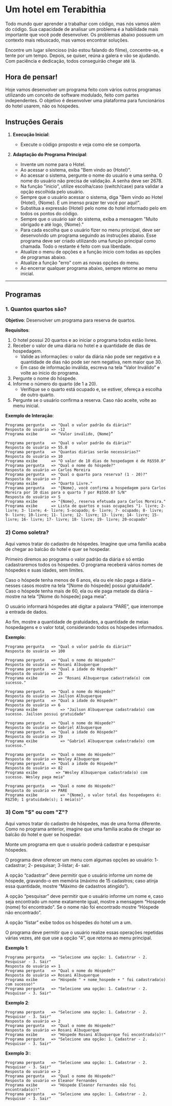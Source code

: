 # Um hotel em Terabithia

Todo mundo quer aprender a trabalhar com código, mas nós vamos além do código. Sua capacidade de analisar um problema é a habilidade mais importante que você pode desenvolver. Os problemas abaixo possuem um contexto mais rebuscado, mas vamos encontrar soluções.

Encontre um lugar silencioso (não estou falando do filme), concentre-se, e tente por um tempo. Depois, se quiser, reúna a galera e vão se ajudando. Com paciência e dedicação, todos conseguirão chegar até lá.

## Hora de pensar!
Hoje vamos desenvolver um programa feito com vários outros programas utilizando um conceito de software modulado, feito com partes independentes. O objetivo é desenvolver uma plataforma para funcionários do hotel usarem, não os hóspedes.

## Instruções Gerais

1. **Execução Inicial**:
    - Execute o código proposto e veja como ele se comporta.
    
2. **Adaptação do Programa Principal**:
    - Invente um nome para o Hotel.
    - Ao acessar o sistema, exiba "Bem vindo ao {Hotel}".
    - Ao acessar o sistema, pergunte o nome do usuário e uma senha. O nome do usuário não precisa de validação. A senha deve ser 2678.
    - Na função "inicio", utilize escolha/caso (switch/case) para validar a opção escolhida pelo usuário.
    - Sempre que o usuário acessar o sistema, diga "Bem vindo ao Hotel {Hotel}, {Nome}. É um imenso prazer ter você por aqui!".
    - Substitua a expressão {Hotel} pelo nome do hotel informado pelo em todos os pontos do código.
    - Sempre que o usuário sair do sistema, exiba a mensagem "Muito obrigado e até logo, {Nome}."
    - Para cada escolha que o usuário fizer no menu principal, deve ser desenvolvido um programa seguindo as instruções abaixo. Esse programa deve ser criado utilizando uma função principal como chamada. Todo o restante é feito com sua liberdade.
    - Atualize o menu de opções e a função inicio com todas as opções de programas abaixo.
    - Atualize a função "erro" com as novas opções do menu.
    - Ao encerrar qualquer programa abaixo, sempre retorne ao menu inicial.

---

## Programas

### 1. Quantos quartos são?

**Objetivo**: Desenvolver um programa para reserva de quartos.

**Requisitos**:
1. O hotel possui 20 quartos e ao iniciar o programa todos estão livres.
2. Receber o valor de uma diária no hotel e a quantidade de dias de hospedagem.
   - Valide as informações: o valor da diária não pode ser negativo e a quantidade de dias não pode ser nem negativa, nem maior que 30.
   - Em caso de informação inválida, escreva na tela “Valor Inválido” e volte ao inicio do programa.
3. Pergunte o nome do hóspede.
4. Informe o número do quarto (de 1 a 20).
   - Verifique se o quarto está ocupado e, se estiver, ofereça a escolha de outro quarto.
5. Pergunte se o usuário confirma a reserva. Caso não aceite, volte ao menu inicial.

**Exemplo de Interação**:

```
Programa pergunta   => "Qual o valor padrão da diária?"
Resposta do usuário => -12
Programa exibe      => “Valor inválido, {Nome}”

Programa pergunta   => "Qual o valor padrão da diária?"
Resposta do usuário => 55.0
Programa pergunta   => "Quantas diárias serão necessárias?"
Resposta do usuário => 10
Programa exibe      => "O valor de 10 dias de hospedagem é de R$550.0"
Programa pergunta   => "Qual o nome do hóspede?"
Resposta do usuário => Carlos Moreira
Programa pergunta   => "Qual o quarto para reserva? (1 - 20)?"
Resposta do usuário => 7
Programa exibe      => "Quarto Livre."
Programa pergunta   => "{Nome}, você confirma a hospedagem para Carlos Moreira por 10 dias para o quarto 7 por R$550.0? S/N"
Resposta do usuário => S
Programa exibe      => "{Nome}, reserva efetuada para Carlos Moreira."
Programa exibe      => Lista de quartos e suas ocupações "1- livre; 2- livre; 3- livre; 4- livre; 5-ocupado; 6- livre; 7- ocupado; 8- livre; 9- livre; 10-livre; 11- livre; 12- livre; 13- livre; 14- livre; 15-livre; 16- livre; 17- livre; 18- livre; 19- livre; 20-ocupado"
```
### 2) Como soletra?

Aqui vamos tratar do cadastro de hóspedes. 
Imagine que uma família acaba de chegar ao balcão do hotel e quer se hospedar. 

Primeiro diremos ao programa o valor padrão da diária e só então cadastraremos todos os hóspedes. 
O programa receberá vários nomes de hóspedes e suas idades, sem limites. 

Caso o hóspede tenha menos de 6 anos, ela ou ele não paga a diária – nesses casos mostre na tela “[Nome do hóspede] possui gratuidade”.  
Caso o hóspede tenha mais de 60, ela ou ele paga metade da diária – mostre na tela “[Nome do hóspede] paga meia”.

O usuário informará hóspedes até digitar a palavra “PARE”, que interrompe a entrada de dados. 

Ao fim, mostre a quantidade de gratuidades, a quantidade de meias hospedagens e o valor total, considerando todos os hóspedes informados.

**Exemplo:**

```
Programa pergunta   => "Qual o valor padrão da diária?"  
Resposta do usuário => 100

Programa pergunta   => "Qual o nome do Hóspede?"  
Resposta do usuário => Rosani Albuquerque  
Programa pergunta   => "Qual a idade do Hóspede?"  
Resposta do usuário => 25  
Programa exibe         => "Rosani Albuquerque cadastrada(o) com sucesso."

Programa pergunta   => "Qual o nome do Hóspede?"  
Resposta do usuário => Jailson Albuquerque  
Programa pergunta   => "Qual a idade do Hóspede?"  
Resposta do usuário => 6  
Programa exibe          => "Jailson Albuquerque cadastrada(o) com sucesso. Jailson possui gratuidade"

Programa pergunta   => "Qual o nome do Hóspede?"  
Resposta do usuário => Gabriel Albuquerque  
Programa pergunta   => "Qual a idade do Hóspede?"  
Resposta do usuário => 19  
Programa exibe          => "Gabriel Albuquerque cadastrada(o) com sucesso."

Programa pergunta   => "Qual o nome do Hóspede?"  
Resposta do usuário => Wesley Albuquerque  
Programa pergunta   => "Qual a idade do Hóspede?"  
Resposta do usuário => 82  
Programa exibe        => "Wesley Albuquerque cadastrada(o) com sucesso. Wesley paga meia"

Programa pergunta   => "Qual o nome do Hóspede?"  
Resposta do usuário => PARE  
Programa exibe          => "{Nome}, o valor total das hospedagens é: R$250; 1 gratuidade(s); 1 meia(s)"
```
### 3) Com "S" ou com "Z"?

Aqui vamos tratar do cadastro de hóspedes, mas de uma forma diferente. 
Como no programa anterior, imagine que uma família acaba de chegar ao balcão do hotel e quer se hospedar. 

Monte um programa em que o usuário poderá cadastrar e pesquisar hóspedes. 

O programa deve oferecer um menu com algumas opções ao usuário: 1- cadastrar; 2- pesquisar; 3-listar; 4- sair. 

A opção “cadastrar” deve permitir que o usuário informe um nome de hóspede, gravando-o em memória (máximo de 15 cadastros; caso atinja essa quantidade, mostre “Máximo de cadastros atingido”). 

A opção “pesquisar” deve permitir que o usuário informe um nome e, caso seja encontrado um nome exatamente igual, mostre a mensagem “Hospede (nome) foi encontrado". Se o nome não foi encontrado mostre “Hóspede não encontrado”. 

A opção “listar” exibe todos os hóspedes do hotel um a um. 

O programa deve permitir que o usuário realize essas operações repetidas várias vezes, até que use a opção “4”, que retorna ao menu principal.   

**Exemplo 1**:

```
Programa pergunta   => "Selecione uma opção: 1. Cadastrar - 2. Pesquisar - 3. Sair"
Resposta do usuário => 1
Programa pergunta   => "Qual o nome do Hóspede?"
Resposta do usuário => Rosani Albuquerque
Programa exibe      => "Hóspede " + nome_hospede + " foi cadastrada(o) com sucesso!"
Programa pergunta   => "Selecione uma opção: 1. Cadastrar - 2. Pesquisar - 3. Sair"
```
**Exemplo 2**:

```
Programa pergunta   => "Selecione uma opção: 1. Cadastrar - 2. Pesquisar - 3. Sair"
Resposta do usuário => 2
Programa pergunta   => "Qual o nome do Hóspede?"
Resposta do usuário => Rosani Albuquerque
Programa exibe      => "Hóspede Rosani Albuquerque foi encontrada(o)!"
Programa pergunta   => "Selecione uma opção: 1. Cadastrar - 2. Pesquisar - 3. Sair"
```
**Exemplo 3:**:

```
Programa pergunta   => "Selecione uma opção: 1. Cadastrar - 2. Pesquisar - 3. Sair"
Resposta do usuário => 2
Programa pergunta   => "Qual o nome do Hóspede?"
Resposta do usuário => Eleanor Fernandes
Programa exibe      => "Hóspede Eleanor Fernandes não foi encontrada(o)!"
Programa pergunta   => "Selecione uma opção: 1. Cadastrar - 2. Pesquisar - 3. Sair"
```
